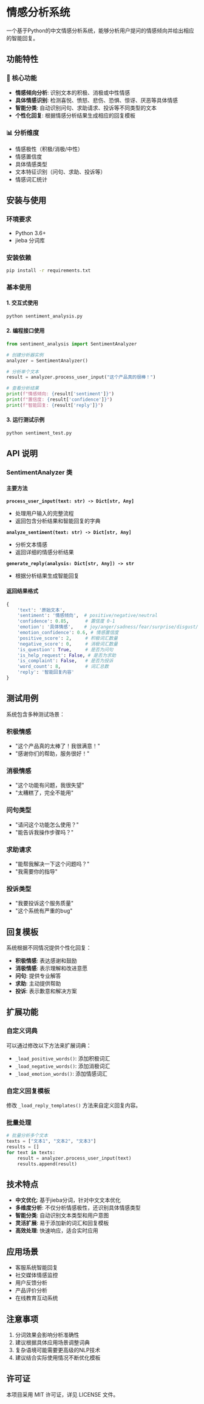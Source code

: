 # 情感分析系统

一个基于Python的中文情感分析系统，能够分析用户提问的情感倾向并给出相应的智能回复。

## 功能特性

### 🎯 核心功能
- **情感倾向分析**: 识别文本的积极、消极或中性情感
- **具体情感识别**: 检测喜悦、愤怒、悲伤、恐惧、惊讶、厌恶等具体情感
- **智能分类**: 自动识别问句、求助请求、投诉等不同类型的文本
- **个性化回复**: 根据情感分析结果生成相应的回复模板

### 📊 分析维度
- 情感极性（积极/消极/中性）
- 情感置信度
- 具体情感类型
- 文本特征识别（问句、求助、投诉等）
- 情感词汇统计

## 安装与使用

### 环境要求
- Python 3.6+
- jieba 分词库

### 安装依赖
```bash
pip install -r requirements.txt
```

### 基本使用

#### 1. 交互式使用
```bash
python sentiment_analysis.py
```

#### 2. 编程接口使用
```python
from sentiment_analysis import SentimentAnalyzer

# 创建分析器实例
analyzer = SentimentAnalyzer()

# 分析单个文本
result = analyzer.process_user_input("这个产品真的很棒！")

# 查看分析结果
print(f"情感倾向: {result['sentiment']}")
print(f"置信度: {result['confidence']}")
print(f"智能回复: {result['reply']}")
```

#### 3. 运行测试示例
```bash
python sentiment_test.py
```

## API 说明

### SentimentAnalyzer 类

#### 主要方法

**`process_user_input(text: str) -> Dict[str, Any]`**
- 处理用户输入的完整流程
- 返回包含分析结果和智能回复的字典

**`analyze_sentiment(text: str) -> Dict[str, Any]`**  
- 分析文本情感
- 返回详细的情感分析结果

**`generate_reply(analysis: Dict[str, Any]) -> str`**
- 根据分析结果生成智能回复

#### 返回结果格式
```python
{
    'text': '原始文本',
    'sentiment': '情感倾向',  # positive/negative/neutral
    'confidence': 0.85,      # 置信度 0-1
    'emotion': '具体情感',    # joy/anger/sadness/fear/surprise/disgust/neutral
    'emotion_confidence': 0.6, # 情感置信度
    'positive_score': 2,     # 积极词汇数量
    'negative_score': 0,     # 消极词汇数量
    'is_question': True,     # 是否为问句
    'is_help_request': False, # 是否为求助
    'is_complaint': False,   # 是否为投诉
    'word_count': 8,         # 词汇总数
    'reply': '智能回复内容'
}
```

## 测试用例

系统包含多种测试场景：

### 积极情感
- "这个产品真的太棒了！我很满意！"
- "感谢你们的帮助，服务很好！"

### 消极情感  
- "这个功能有问题，我很失望"
- "太糟糕了，完全不能用"

### 问句类型
- "请问这个功能怎么使用？"
- "能告诉我操作步骤吗？"

### 求助请求
- "能帮我解决一下这个问题吗？"
- "我需要你的指导"

### 投诉类型
- "我要投诉这个服务质量"
- "这个系统有严重的bug"

## 回复模板

系统根据不同情况提供个性化回复：

- **积极情感**: 表达感谢和鼓励
- **消极情感**: 表示理解和改进意愿  
- **问句**: 提供专业解答
- **求助**: 主动提供帮助
- **投诉**: 表示歉意和解决方案

## 扩展功能

### 自定义词典
可以通过修改以下方法来扩展词典：
- `_load_positive_words()`: 添加积极词汇
- `_load_negative_words()`: 添加消极词汇  
- `_load_emotion_words()`: 添加情感词汇

### 自定义回复模板
修改 `_load_reply_templates()` 方法来自定义回复内容。

### 批量处理
```python
# 批量分析多个文本
texts = ["文本1", "文本2", "文本3"]
results = []
for text in texts:
    result = analyzer.process_user_input(text)
    results.append(result)
```

## 技术特点

- **中文优化**: 基于jieba分词，针对中文文本优化
- **多维度分析**: 不仅分析情感极性，还识别具体情感类型
- **智能分类**: 自动识别文本类型和用户意图
- **灵活扩展**: 易于添加新的词汇和回复模板
- **高效处理**: 快速响应，适合实时应用

## 应用场景

- 客服系统智能回复
- 社交媒体情感监控
- 用户反馈分析
- 产品评价分析
- 在线教育互动系统

## 注意事项

1. 分词效果会影响分析准确性
2. 建议根据具体应用场景调整词典
3. 复杂语境可能需要更高级的NLP技术
4. 建议结合实际使用情况不断优化模板

## 许可证

本项目采用 MIT 许可证，详见 LICENSE 文件。